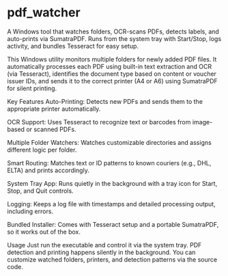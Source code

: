 # pdf_watcher
A Windows tool that watches folders, OCR-scans PDFs, detects labels, and auto-prints via SumatraPDF. Runs from the system tray with Start/Stop, logs activity, and bundles Tesseract for easy setup.


This Windows utility monitors multiple folders for newly added PDF files. It automatically processes each PDF using built-in text extraction and OCR (via Tesseract), identifies the document type based on content or voucher issuer IDs, and sends it to the correct printer (A4 or A6) using SumatraPDF for silent printing.

Key Features
Auto-Printing: Detects new PDFs and sends them to the appropriate printer automatically.

OCR Support: Uses Tesseract to recognize text or barcodes from image-based or scanned PDFs.

Multiple Folder Watchers: Watches customizable directories and assigns different logic per folder.

Smart Routing: Matches text or ID patterns to known couriers (e.g., DHL, ELTA) and prints accordingly.

System Tray App: Runs quietly in the background with a tray icon for Start, Stop, and Quit controls.

Logging: Keeps a log file with timestamps and detailed processing output, including errors.

Bundled Installer: Comes with Tesseract setup and a portable SumatraPDF, so it works out of the box.

Usage
Just run the executable and control it via the system tray. PDF detection and printing happens silently in the background. You can customize watched folders, printers, and detection patterns via the source code.
